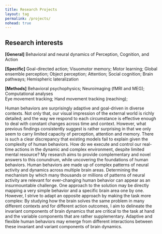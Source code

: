 ```yaml
---
title: Research Projects
layout: tag
permalink: /projects/
nohead: true
---
```


## Research interests
**[General]** Behavioral and neural dynamics of Perception, Cognition, and Action

**[Specific]** Goal-directed action; Visuomotor memory; Motor learning; Global ensemble perception; Object perception; Attention;
Social cognition; Brain pathways; Hemispheric lateralization

**[Methods]** Behavioral psychophysics; Neuroimaging (fMRI and MEG); Computational analyses   
Eye movement tracking; Hand movement tracking (reaching);                   


Human behaviors are surprisingly adaptive and goal-driven in diverse contexts. Not only that, our visual impression of the external world is richly detailed; and the way we respond to each circumstance is effective enough to deal with constant changes across time and context. However, what previous findings consistently suggest is rather surprising in that we only seem to carry limited capacity of perception, attention and memory. There is such a clear discrepancy that existing models fail to explain given the complexity of human behaviors. How do we execute and control our real-time actions in the dynamic and complex environment, despite limited mental resource? My research aims to provide complementary and novel answers to this conundrum, while uncovering the foundations of human behaviors. 
Human behaviors are made up of complex patterns of neural activity and dynamics across multiple brain areas. Determining the mechanism by which many thousands or millions of patterns of neural activity are relevant for ever-changing human behavior can appear as an insurmountable challenge. One approach to the solution may be directly mapping a very simple behavior and a specific brain area one by one. However, I strive to adapt an opposite approach by making the task more complex: By studying how the brain solves the same problem in many different contexts and for different action outcomes, I aim to delineate the invariant components of brain dynamics that are critical to the task at hand and the variable components that are rather supplementary. Adaptive and flexible human behaviors may emerge from different interactions between these invariant and variant components of brain dynamics.
